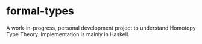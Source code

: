 # formal-types

A work-in-progress, personal development project to understand Homotopy Type Theory. Implementation is mainly in Haskell.
